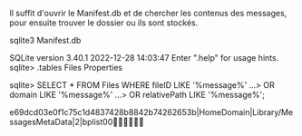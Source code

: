 Il suffit d'ouvrir le Manifest.db et de chercher les contenus des messages, pour ensuite trouver le dossier ou ils sont stockés.


sqlite3 Manifest.db

SQLite version 3.40.1 2022-12-28 14:03:47
Enter ".help" for usage hints.
sqlite> .tables
Files       Properties

sqlite> SELECT * FROM Files WHERE fileID LIKE '%message%'
   ...> OR domain LIKE '%message%'
   ...> OR relativePath LIKE '%message%';

e69dcd03e0f1c75c1d4837428b8842b74262653b|HomeDomain|Library/MessagesMetaData|2|bplist00
